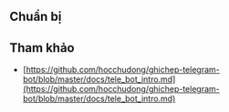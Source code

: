 ## Chuẩn bị





## Tham khảo

- [https://github.com/hocchudong/ghichep-telegram-bot/blob/master/docs/tele_bot_intro.md](https://github.com/hocchudong/ghichep-telegram-bot/blob/master/docs/tele_bot_intro.md)